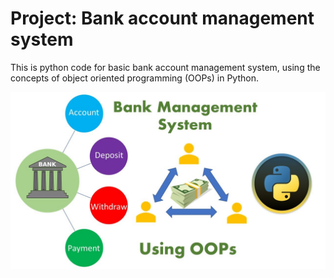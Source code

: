 # Project: Bank account management system
 This is python code for basic bank account management system, using the concepts of object oriented programming (OOPs) in Python.
 
 ![Image Alt text](/image.jpg "Image")
